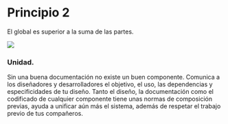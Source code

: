 # Principio 2

El global es superior a la suma de las partes.

<div class="">
<img src="http://thonet.realized.es/doc/img/brand/principles/unidad.png"/>
</div>

<h3 class="big-title">Unidad.</h3>

Sin una buena documentación no existe un buen componente. Comunica a los diseñadores y desarrolladores el objetivo, el uso, las dependencias y especificidades de tu diseño. Tanto el diseño, la documentación como el codificado de cualquier componente tiene unas normas de composición previas, ayuda a unificar aún más el sistema, además de respetar el trabajo previo de tus compañeros.
